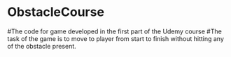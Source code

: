 # ObstacleCourse
#The code for game developed in the first part of the Udemy course
#The task of the game is to  move to player from start to finish without hitting any of the obstacle present. 
